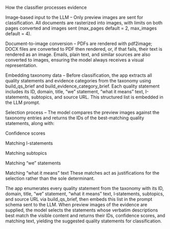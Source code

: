 How the classifier processes evidence

Image-based input to the LLM – Only preview images are sent for classification. All documents are rasterized into images, with limits on both pages converted and images sent (max_pages default = 2, max_images default = 4).

Document-to-image conversion – PDFs are rendered with pdf2image; DOCX files are converted to PDF then rendered, or, if that fails, their text is rendered as an image. Emails, plain text, and similar sources are also converted to images, ensuring the model always receives a visual representation.

Embedding taxonomy data – Before classification, the app extracts all quality statements and evidence categories from the taxonomy using build_qs_brief and build_evidence_category_brief. Each quality statement includes its ID, domain, title, “we” statement, “what it means” text, I-statements, subtopics, and source URL. This structured list is embedded in the LLM prompt.

Selection process – The model compares the preview images against the taxonomy entries and returns the IDs of the best-matching quality statements, along with:

Confidence scores

Matching I-statements

Matching subtopics

Matching “we” statements

Matching “what it means” text
These matches act as justifications for the selection rather than the sole determinant.

The app enumerates every quality statement from the taxonomy with its ID, domain, title, “we” statement, “what it means” text, I‑statements, subtopics, and source URL via build_qs_brief, then embeds this list in the prompt schema sent to the LLM.
When preview images of the evidence are supplied, the model selects the statements whose verbatim descriptions best match the visible content and returns their IDs, confidence scores, and matching text, yielding the suggested quality statements for classification.